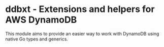 # ddbxt - Extensions and helpers for AWS DynamoDB

This module aims to provide an easier way to work with DynamoDB using native Go types and generics.

